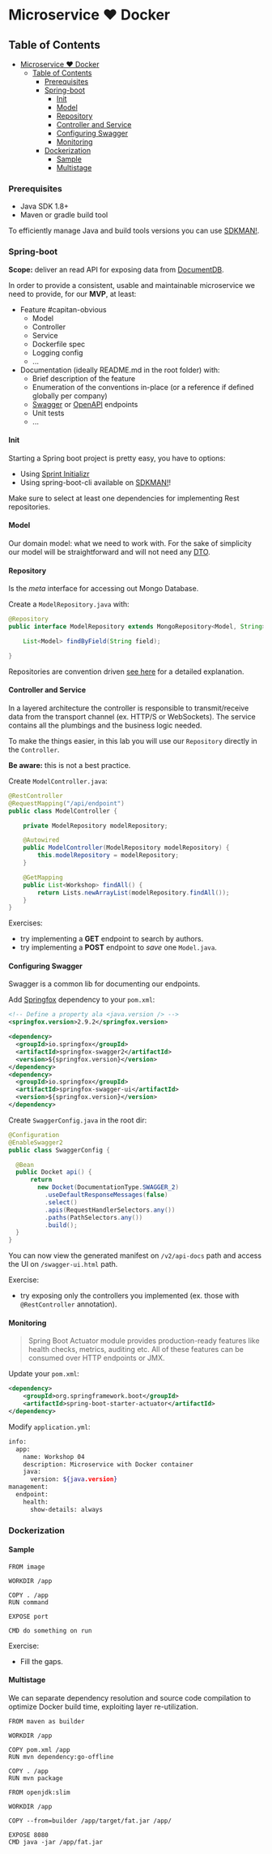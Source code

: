 # Microservice ❤️ Docker

## Table of Contents

- [Microservice ❤️ Docker](#microservice-%E2%9D%A4%EF%B8%8F-docker)
  - [Table of Contents](#table-of-contents)
    - [Prerequisites](#prerequisites)
    - [Spring-boot](#spring-boot)
      - [Init](#init)
      - [Model](#model)
      - [Repository](#repository)
      - [Controller and Service](#controller-and-service)
      - [Configuring Swagger](#configuring-swagger)
      - [Monitoring](#monitoring)
    - [Dockerization](#dockerization)
      - [Sample](#sample)
      - [Multistage](#multistage)

### Prerequisites

- Java SDK 1.8+
- Maven or gradle build tool

To efficiently manage Java and build tools versions you can use [SDKMAN!](https://sdkman.io/).

### Spring-boot

**Scope:** deliver an read API for exposing data from [DocumentDB](https://aws.amazon.com/documentdb/).

In order to provide a consistent, usable and maintainable microservice we need
to provide, for our **MVP**, at least:

- Feature #capitan-obvious
  - Model
  - Controller
  - Service
  - Dockerfile spec
  - Logging config
  - ...
- Documentation (ideally README.md in the root folder) with:
  - Brief description of the feature
  - Enumeration of the conventions in-place (or a reference if defined globally per company)
  - [Swagger](https://swagger.io/) or [OpenAPI](https://www.openapis.org) endpoints
  - Unit tests
  - ...

#### Init

Starting a Spring boot project is pretty easy, you have to options:

- Using [Sprint Initializr](https://start.spring.io/)
- Using spring-boot-cli available on [SDKMAN!](https://sdkman.io/)!

Make sure to select at least one dependencies for implementing Rest repositories.

#### Model

Our domain model: what we need to work with. For the sake of simplicity our
model will be straightforward and will not need any [DTO](https://en.wikipedia.org/wiki/Data_transfer_object).

#### Repository

Is the _meta_ interface for accessing out Mongo Database.

Create a `ModelRepository.java` with:

```java
@Repository
public interface ModelRepository extends MongoRepository<Model, String> {

    List<Model> findByField(String field);

}
```

Repositories are convention driven
[see here](https://docs.spring.io/spring-data/jpa/docs/current/reference/html/#repositories.query-methods.query-creation)
for a detailed explanation.

#### Controller and Service

In a layered architecture the controller is responsible to transmit/receive data
from the transport channel (ex. HTTP/S or WebSockets). The service contains all
the plumbings and the business logic needed.

To make the things easier, in this lab you will use our `Repository` directly in
the `Controller`.

**Be aware:** this is not a best practice.

Create `ModelController.java`:

```java
@RestController
@RequestMapping("/api/endpoint")
public class ModelController {

    private ModelRepository modelRepository;

    @Autowired
    public ModelController(ModelRepository modelRepository) {
        this.modelRepository = modelRepository;
    }

    @GetMapping
    public List<Workshop> findAll() {
        return Lists.newArrayList(modelRepository.findAll());
    }
}
```

Exercises:

- try implementing a **GET** endpoint to search by authors.
- try implementing a **POST** endpoint to _save_ one `Model.java`.

#### Configuring Swagger

Swagger is a common lib for documenting our endpoints.

Add [Springfox](https://springfox.github.io/springfox/) dependency to your `pom.xml`:

```xml
<!-- Define a property ala <java.version /> -->
<springfox.version>2.9.2</springfox.version>

<dependency>
  <groupId>io.springfox</groupId>
  <artifactId>springfox-swagger2</artifactId>
  <version>${springfox.version}</version>
</dependency>
<dependency>
  <groupId>io.springfox</groupId>
  <artifactId>springfox-swagger-ui</artifactId>
  <version>${springfox.version}</version>
</dependency>
```

Create `SwaggerConfig.java` in the root dir:

```java
@Configuration
@EnableSwagger2
public class SwaggerConfig {

  @Bean
  public Docket api() {
      return
        new Docket(DocumentationType.SWAGGER_2)
          .useDefaultResponseMessages(false)
          .select()
          .apis(RequestHandlerSelectors.any())
          .paths(PathSelectors.any())
          .build();
  }
}
```

You can now view the generated manifest on `/v2/api-docs` path and access the UI
on `/swagger-ui.html` path.

Exercise:

- try exposing only the controllers you implemented (ex. those with
  `@RestController` annotation).

#### Monitoring

> Spring Boot Actuator module provides production-ready features like health
> checks, metrics, auditing etc. All of these features can be consumed over HTTP
> endpoints or JMX.

Update your `pom.xml`:

```xml
<dependency>
    <groupId>org.springframework.boot</groupId>
    <artifactId>spring-boot-starter-actuator</artifactId>
</dependency>
```

Modify `application.yml`:

```bash
info:
  app:
    name: Workshop 04
    description: Microservice with Docker container
    java:
      version: ${java.version}
management:
  endpoint:
    health:
      show-details: always
```

### Dockerization

#### Sample

```Docker
FROM image

WORKDIR /app

COPY . /app
RUN command

EXPOSE port

CMD do something on run
```

Exercise:

- Fill the gaps.

#### Multistage

We can separate dependency resolution and source code compilation to optimize
Docker build time, exploiting layer re-utilization.

```Docker
FROM maven as builder

WORKDIR /app

COPY pom.xml /app
RUN mvn dependency:go-offline

COPY . /app
RUN mvn package

FROM openjdk:slim

WORKDIR /app

COPY --from=builder /app/target/fat.jar /app/

EXPOSE 8080
CMD java -jar /app/fat.jar
```
